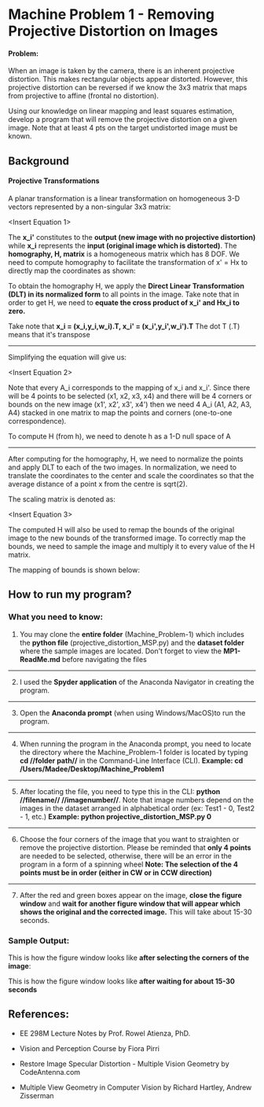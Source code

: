 # Machine Problem 1 - Removing Projective Distortion on Images

#### Problem:
When an image is taken by the camera, there is an inherent projective distortion. This makes rectangular objects appear distorted. However, this projective distortion can be reversed if we know the 3x3 matrix that maps from projective to affine (frontal no distortion). 

Using our knowledge on linear mapping and least squares estimation, develop a program that will remove the projective distortion on a given image. Note that at least 4 pts on the target undistorted image must be known.

## Background

#### Projective Transformations

A planar transformation is a linear transformation on homogeneous 3-D vectors represented by a non-singular 3x3 matrix:

<Insert Equation 1>

The **x_i'** constitutes to the **output (new image with no projective distortion)** while **x_i** represents the **input (original image which is distorted)**. The **homography, H, matrix** is a homogeneous matrix which has 8 DOF. We need to compute homography to facilitate the transformation of x' = Hx to directly map the coordinates as shown:

<Insert Mapping Coordinates>

To obtain the homography H, we apply the **Direct Linear Transformation (DLT) in its normalized form** to all points in the image. Take note that in order to get H, we need to **equate the cross product of x_i' and Hx_i to zero.**

Take note that **x_i = (x_i,y_i,w_i).T, x_i' = (x_i',y_i',w_i').T** The dot T (.T) means that it's transpose

***

Simplifying the equation will give us:

<Insert Equation 2>

Note that every A_i corresponds to the mapping of x_i and x_i'. Since there will be 4 points to be selected (x1, x2, x3, x4) and there will be 4 corners or bounds on the new image (x1', x2', x3', x4') then we need 4 A_i (A1, A2, A3, A4) stacked in one matrix to map the points and corners (one-to-one correspondence).

To compute H (from h), we need to denote h as a 1-D null space of A

***
After computing for the homography, H, we need to normalize the points and apply DLT to each of the two images. In normalization, we need to translate the coordinates to the center and scale the coordinates so that the average distance of a point x from the centre is sqrt(2).

The scaling matrix is denoted as:

<Insert Equation 3>

The computed H will also be used to remap the bounds of the original image to the new bounds of the transformed image. To correctly map the bounds, we need to sample the image and multiply it to every value of the H matrix.

The mapping of bounds is shown below:

<Insert Remapping>

## How to run my program?

### What you need to know:

1. You may clone the **entire folder** (Machine_Problem-1) which includes the **python file** (projective_distortion_MSP.py) and the **dataset folder** where the sample images are located. Don't forget to view the **MP1-ReadMe.md** before navigating the files
***
2. I used the **Spyder application** of the Anaconda Navigator in creating the program.
***
3. Open the **Anaconda prompt** (when using Windows/MacOS)to run the program.
***
4. When running the program in the Anaconda prompt, you need to locate the directory where the Machine_Problem-1 folder is located by typing **cd //folder path//** in the Command-Line Interface (CLI). 
**Example: cd /Users/Madee/Desktop/Machine_Problem1**
***
5. After locating the file, you need to type this in the CLI: **python //filename// //imagenumber//**. Note that image numbers depend on the images in the dataset arranged in alphabetical order (ex: Test1 - 0, Test2 - 1, etc.)
**Example: python projective_distortion_MSP.py 0**
***
6. Choose the four corners of the image that you want to straighten or remove the projective distortion. Please be reminded that **only 4 points** are needed to be selected, otherwise, there will be an error in the program in a form of a spinning wheel
**Note: The selection of the 4 points must be in order (either in CW or in CCW direction)**
***
7. After the red and green boxes appear on the image, **close the figure window** and **wait for another figure window that will appear which shows the original and the corrected image.** This will take about 15-30 seconds.

### Sample Output:

This is how the figure window looks like **after selecting the corners of the image**:

<Insert Sample Output-1>

This is how the figure window looks like **after waiting for about 15-30 seconds**

<Insert Sample Output-2>

## References:

 -  EE 298M Lecture Notes by Prof. Rowel Atienza, PhD.

 -  Vision and Perception Course by Fiora Pirri

 -  Restore Image Specular Distortion - Multiple Vision Geometry by CodeAntenna.com
 
 -  Multiple View Geometry in Computer Vision by Richard Hartley, Andrew Zisserman
